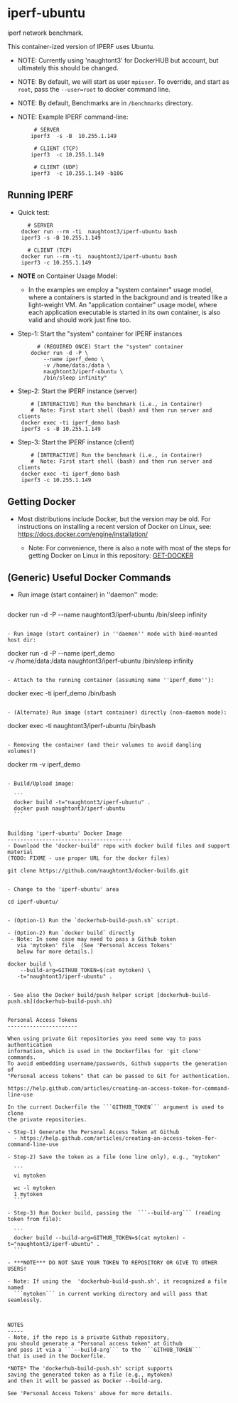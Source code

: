 iperf-ubuntu
============

iperf network benchmark.

This container-ized version of IPERF uses Ubuntu. 

 - NOTE: Currently using 'naughtont3' for DockerHUB but account,
         but ultimately this should be changed.
 
 - NOTE: By default, we will start as user `mpiuser`.  To override,
         and start as `root`, pass the `--user=root` to docker command line.

 - NOTE: By default, Benchmarks are in `/benchmarks` directory.

 - NOTE: Example IPERF command-line:

    ```
         # SERVER
        iperf3  -s -B  10.255.1.149
    ```

    ```
         # CLIENT (TCP)
        iperf3  -c 10.255.1.149
    ```

    ```
         # CLIENT (UDP)
        iperf3  -c 10.255.1.149 -b10G
    ```

Running IPERF
-------------
- Quick test: 

    ```
       # SERVER
     docker run --rm -ti  naughtont3/iperf-ubuntu bash
     iperf3 -s -B 10.255.1.149
    ```

    ``` 
       # CLIENT (TCP)
     docker run --rm -ti  naughtont3/iperf-ubuntu bash
     iperf3 -c 10.255.1.149
    ```

- **NOTE** on Container Usage Model: 

  - In the examples we employ a "system container" usage model, where a
    containers is started in the background and is treated like a
    light-weight VM.  An "application container" usage model, where each
    application executable is started in its own container, is also valid
    and should work just fine too.


- Step-1: Start the "system" container for IPERF instances

    ```
          # (REQUIRED ONCE) Start the "system" container
        docker run -d -P \
            --name iperf_demo \
            -v /home/data:/data \ 
            naughtont3/iperf-ubuntu \
            /bin/sleep infinity"
    ```

- Step-2: Start the IPERF instance (server)

    ```
        # [INTERACTIVE] Run the benchmark (i.e., in Container) 
        #  Note: First start shell (bash) and then run server and clients
     docker exec -ti iperf_demo bash
     iperf3 -s -B 10.255.1.149
    ```

- Step-3: Start the IPERF instance (client)
    ```
        # [INTERACTIVE] Run the benchmark (i.e., in Container) 
        #  Note: First start shell (bash) and then run server and clients
     docker exec -ti iperf_demo bash
     iperf3 -c 10.255.1.149
    ```


Getting Docker
--------------
- Most distributions include Docker, but the version may be old.  For
  instructions on installing a recent version of Docker on Linux, 
  see: https://docs.docker.com/engine/installation/

  - Note: For convenience, there is also a note with most of the steps for
    getting Docker on Linux in this repository: [GET-DOCKER](GET-DOCKER)
   


(Generic) Useful Docker Commands
--------------------------------
- Run image (start container) in ''daemon'' mode:

  ```
 docker run -d -P --name <NAME> naughtont3/iperf-ubuntu /bin/sleep infinity
  ```

- Run image (start container) in ''daemon'' mode with bind-mounted host dir:

  ```
  docker run -d -P --name iperf_demo \
           -v /home/data:/data  naughtont3/iperf-ubuntu /bin/sleep infinity
  ```

- Attach to the running container (assuming name ''iperf_demo''):

  ```
  docker exec -ti iperf_demo  /bin/bash
  ```

- (Alternate) Run image (start container) directly (non-daemon mode):

  ```
  docker exec -ti naughtont3/iperf-ubuntu /bin/bash
  ```

- Removing the container (and their volumes to avoid dangling volumes!)

  ```
  docker rm -v iperf_demo
  ```

- Build/Upload image:

    ```
    docker build -t="naughtont3/iperf-ubuntu" .
    docker push naughtont3/iperf-ubuntu 
    ```


Building 'iperf-ubuntu' Docker Image
---------------------------------------
- Download the 'docker-build' repo with docker build files and support material
  (TODO: FIXME - use proper URL for the docker files)

  ```
    git clone https://github.com/naughtont3/docker-builds.git
  ```

- Change to the 'iperf-ubuntu' area 

  ```
    cd iperf-ubuntu/
  ```

- (Option-1) Run the `dockerhub-build-push.sh` script.

- (Option-2) Run `docker build` directly
   - Note: In some case may need to pass a Github token 
     via 'mytoken' file  (See 'Personal Access Tokens' 
     below for more details.)

  ```
    docker build \
        --build-arg=GITHUB_TOKEN=$(cat mytoken) \
       -t="naughtont3/iperf-ubuntu" .
  ```

- See also the Docker build/push helper script [dockerhub-build-push.sh](dockerhub-build-push.sh)


Personal Access Tokens
----------------------

When using private Git repositories you need some way to pass authentication
information, which is used in the Dockerfiles for 'git clone' commands. 
To avoid embedding username/passwords, Github supports the generation of
"Personal access tokens" that can be passed to Git for authentication.

  https://help.github.com/articles/creating-an-access-token-for-command-line-use

In the current Dockerfile the ```GITHUB_TOKEN``` argument is used to clone
the private repositories.

- Step-1) Generate the Personal Access Token at Github
    - https://help.github.com/articles/creating-an-access-token-for-command-line-use

- Step-2) Save the token as a file (one line only), e.g., "mytoken"

    ```
    vi mytoken

    wc -l mytoken 
    1 mytoken
    ```

- Step-3) Run Docker build, passing the  ```--build-arg``` (reading token from file):

    ```
    docker build --build-arg=GITHUB_TOKEN=$(cat mytoken) -t="naughtont3/iperf-ubuntu" .
    ```

- ***NOTE*** DO NOT SAVE YOUR TOKEN TO REPOSITORY OR GIVE TO OTHER USERS!

- Note: If using the  'dockerhub-build-push.sh', it recognized a file named
    ```mytoken``` in current working directory and will pass that seamlessly.



NOTES
-----
- Note, if the repo is a private Github repository,
  you should generate a "Personal access token" at Github
  and pass it via a ```--build-arg``` to the ```GITHUB_TOKEN```
  that is used in the Dockerfile.

  *NOTE* The 'dockerhub-build-push.sh' script supports
  saving the generated token as a file (e.g., mytoken)
  and then it will be passed as Docker --build-arg.

  See 'Personal Access Tokens' above for more details.

